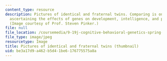 ```yaml
---
content_type: resource
description: Pictures of identical and fraternal twins. Comparing is one method for
  ascertaining the effects of genes on development, intelligence, and personality.
  (Image courtesy of Prof. Steven Pinker.)
file: null
file_location: /coursemedia/9-19j-cognitive-behavioral-genetics-spring-2001/be3a17d9a462b5d41be6176775575a8a_9-19js01-th.jpg
file_type: image/jpeg
resourcetype: Image
title: Pictures of identical and fraternal twins (thumbnail)
uid: be3a17d9-a462-b5d4-1be6-176775575a8a
---
```

